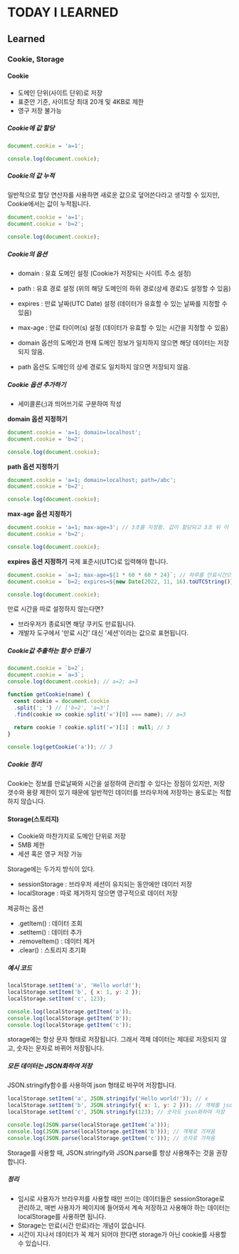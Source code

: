 # TODAY I LEARNED

## Learned

### Cookie, Storage

#### Cookie

- 도메인 단위(사이트 단위)로 저장
- 표준안 기준, 사이트당 최대 20개 및 4KB로 제한
- 영구 저장 불가능

##### Cookie에 값 할당

```javascript
document.cookie = 'a=1';

console.log(document.cookie);
```

##### Cookie의 값 누적

일반적으로 할당 연산자를 사용하면 새로운 값으로 덮어쓴다라고 생각할 수 있지만, Cookie에서는 값이 누적됩니다.

```javascript
document.cookie = 'a=1';
document.cookie = 'b=2';

console.log(document.cookie);
```

##### Cookie의 옵션

- domain : 유효 도메인 설정 (Cookie가 저장되는 사이트 주소 설정)
- path : 유효 경로 설정 (위의 해당 도메인의 하위 경로(상세 경로)도 설정할 수 있음)
- expires : 만료 날짜(UTC Date) 설정 (데이터가 유효할 수 있는 날짜를 지정할 수 있음)
- max-age : 만료 타이머(s) 설정 (데이터가 유효할 수 있는 시간을 지정할 수 있음)


- domain 옵션의 도메인과 현재 도메인 정보가 일치하지 않으면 해당 데이터는 저장되지 않음.
- path 옵션도 도메인의 상세 경로도 일치하지 않으면 저장되지 않음.

##### Cookie 옵션 추가하기

- 세미콜론(;)과 띄어쓰기로 구분하여 작성

**domain 옵션 지정하기**

```javascript
document.cookie = 'a=1; domain=localhost';
document.cookie = 'b=2';

console.log(document.cookie);
```

**path 옵션 지정하기**

```javascript
document.cookie = 'a=1; domain=localhost; path=/abc';
document.cookie = 'b=2';

console.log(document.cookie);
```

**max-age 옵션 지정하기**

```javascript
document.cookie = 'a=1; max-age=3'; // 3초를 지정함. 값이 할당되고 3초 뒤 이 정보는 만료됩니다.
document.cookie = 'b=2';

console.log(document.cookie);
```

**expires 옵션 지정하기**
국제 표준시(UTC)로 입력해야 합니다.

```javascript
document.cookie = `a=1; max-age=${1 * 60 * 60 * 24}`; // 하루를 만료시간으로 지정함
document.cookie = `b=2; expires=${new Date(2022, 11, 16).toUTCString()}`; // 2022년 12월 16일 지정함

console.log(document.cookie);
```

만료 시간을 따로 설정하지 않는다면?
- 브라우저가 종료되면 해당 쿠키도 만료됩니다.
- 개발자 도구에서 '만료 시간' 대신 '세션'이라는 값으로 표현됩니다.

##### Cookie값 추출하는 함수 만들기

```javascript
document.cookie = `b=2`;
document.cookie = `a=3`;
console.log(document.cookie); // a=2; a=3

function getCookie(name) {
  const cookie = document.cookie
  .split('; ') // ['b=2', 'a=3']
  .find(cookie => cookie.split('=')[0] === name); // a=3
  
  return cookie ? cookie.split('=')[1] : null; // 3
}

console.log(getCookie('a')); // 3
```

##### Cookie 정리

Cookie는 정보를 만료날짜와 시간을 설정하여 관리할 수 있다는 장점이 있지만,
저장 갯수와 용량 제한이 있기 때문에 일반적인 데이터를 브라우저에 저장하는 용도로는 적합하지 않습니다.

#### Storage(스토리지)

- Cookie와 마찬가지로 도메인 단위로 저장
- 5MB 제한
- 세션 혹은 영구 저장 가능

Storage에는 두가지 방식이 있다.
- sessionStorage : 브라우저 세션이 유지되는 동안에만 데이터 저장
- localStorage : 따로 제거하지 않으면 영구적으로 데이터 저장


제공하는 옵션
- .getItem() : 데이터 조회
- .setItem() : 데이터 추가
- .removeItem() : 데이터 제거
- .clear() : 스토리지 초기화

##### 예시 코드

```javascript
localStorage.setItem('a', 'Hello world!');
localStorage.setItem('b', { x: 1, y: 2 });
localStorage.setItem('c', 123);

console.log(localStorage.getItem('a'));
console.log(localStorage.getItem('b'));
console.log(localStorage.getItem('c'));
```

storage에는 항상 문자 형태로 저장됩니다.
그래서 객체 데이터는 제대로 저장되지 않고, 숫자는 문자로 바뀌어 저장됩니다.

##### 모든 데이터는 JSON화하여 저장

JSON.stringify함수를 사용하여 json 형태로 바꾸어 저장합니다.

```javascript
localStorage.setItem('a', JSON.stringify('Hello world!')); // x
localStorage.setItem('b', JSON.stringify({ x: 1, y: 2 })); // 객체를 json화하여 저장
localStorage.setItem('c', JSON.stringify(123); // 숫자도 json화하여 저장

console.log(JSON.parse(localStorage.getItem('a')));
console.log(JSON.parse(localStorage.getItem('b'))); // 객체로 가져옴
console.log(JSON.parse(localStorage.getItem('c'))); // 숫자로 가져옴
```

Storage를 사용할 때, JSON.stringify와 JSON.parse를 항상 사용해주는 것을 권장합니다.

##### 정리

- 임시로 사용자가 브라우저를 사용할 때만 쓰이는 데이터들은 sessionStorage로 관리하고, 매번 사용자가 페이지에 들어와서 계속 저장하고 사용해야 하는 데이터는 localStorage를 사용하면 됩니다.
- Storage는 만료(시간 만료)라는 개념이 없습니다.
- 시간이 지나서 데이터가 꼭 제거 되어야 한다면 storage가 아닌 cookie를 사용할 수 있습니다.

